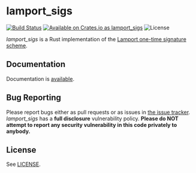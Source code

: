 # lamport_sigs
[![Build Status](https://travis-ci.org/SpinResearch/lamport.rs.svg?branch=master&style=flat)](https://travis-ci.org/SpinResearch/lamport.rs)
[![Available on Crates.io as lamport_sigs](https://img.shields.io/crates/v/lamport_sigs.svg)](https://crates.io/crates/lamport_sigs)
![License](https://img.shields.io/badge/license-bsd3-brightgreen.svg?style=flat)

*lamport_sigs* is a Rust implementation of the [Lamport one-time signature scheme](https://en.wikipedia.org/wiki/Lamport_signature).

## Documentation

Documentation is [available](https://spinresearch.github.io/lamport_sigs.rs/lamport_sigs/).

## Bug Reporting

Please report bugs either as pull requests or as issues in [the issue
tracker](https://github.com/SpinResearch/lamport_sigs.rs). *lamport_sigs* has a
**full disclosure** vulnerability policy. **Please do NOT attempt to report
any security vulnerability in this code privately to anybody.**

## License

See [LICENSE](LICENSE).
